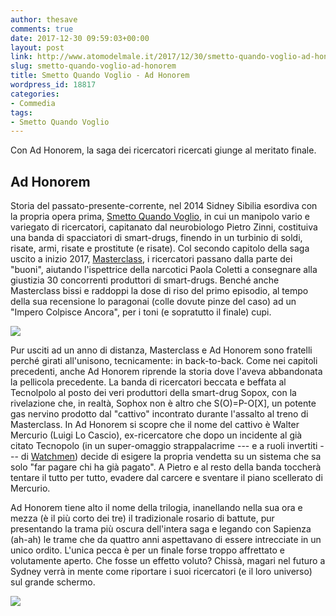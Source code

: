 ```yaml
---
author: thesave
comments: true
date: 2017-12-30 09:59:03+00:00
layout: post
link: http://www.atomodelmale.it/2017/12/30/smetto-quando-voglio-ad-honorem/
slug: smetto-quando-voglio-ad-honorem
title: Smetto Quando Voglio - Ad Honorem
wordpress_id: 18817
categories:
- Commedia
tags:
- Smetto Quando Voglio
---
```


Con Ad Honorem, la saga dei ricercatori ricercati giunge al meritato finale.



## Ad Honorem



Storia del passato-presente-corrente, nel 2014 Sidney Sibilia esordiva
con la propria opera prima, [Smetto Quando Voglio](http://www.atomodelmale.it/2014/02/13/smetto-quando-voglio/), in cui un manipolo vario e variegato di ricercatori, capitanato dal neurobiologo Pietro Zinni, costituiva una banda di spacciatori di smart-drugs, finendo in un turbinio di soldi, risate, armi, risate e prostitute (e risate). Col secondo capitolo della saga uscito a inizio 2017, [Masterclass](http://www.atomodelmale.it/2017/02/26/smetto-quando-voglio-masterclass/), i ricercatori passano dalla parte dei "buoni", aiutando l'ispettrice della narcotici Paola Coletti a consegnare alla giustizia 30 concorrenti produttori di smart-drugs. Benché anche Masterclass bissi e raddoppi la dose di riso del primo episodio, al tempo della sua recensione lo paragonai (colle dovute pinze del caso) ad un "Impero Colpisce Ancora", per i toni (e sopratutto il finale) cupi.

![](http://www.atomodelmale.it/wp-content/uploads/2017/12/ad_honorem_001-1024x576.jpg)

Pur usciti ad un anno di distanza, Masterclass e Ad Honorem sono fratelli perché girati all'unisono, tecnicamente: in back-to-back. Come nei capitoli precedenti, anche Ad Honorem riprende la storia dove l'aveva abbandonata la pellicola precedente. La banda di ricercatori beccata e beffata al Tecnolpolo al posto dei veri produttori della smart-drug Sopox, con la rivelazione che, in realtà, Sophox non è altro che S(O)=P-O[X], un potente gas nervino prodotto dal "cattivo" incontrato durante l'assalto al treno di Masterclass. In Ad Honorem si scopre che il nome del cattivo è Walter Mercurio (Luigi Lo Cascio), ex-ricercatore che dopo un incidente al già citato Tecnopolo (in un super-omaggio strappalacrime --- e a ruoli invertiti --- di [Watchmen](http://www.atomodelmale.it/2009/03/29/watchmen/)) decide di esigere la propria vendetta su un sistema che sa solo "far pagare chi ha già pagato". A Pietro e al resto della banda toccherà tentare il tutto per tutto, evadere dal carcere e sventare il piano scellerato di Mercurio.



Ad Honorem tiene alto il nome della trilogia, inanellando nella sua ora e mezza (è il più corto dei tre) il tradizionale rosario di battute, pur presentando la trama più oscura dell'intera saga e legando con Sapienza (ah-ah) le trame che da quattro anni aspettavano di essere intrecciate in un unico ordito. L'unica pecca è per un finale forse troppo affrettato e volutamente aperto. Che fosse un effetto voluto? Chissà, magari nel futuro a Sydney verrà in mente come riportare i suoi ricercatori (e il loro universo) sul grande schermo.

![](http://www.atomodelmale.it/wp-content/uploads/2017/12/ad_honorem_002-e1514627928493-1024x675.jpg)
